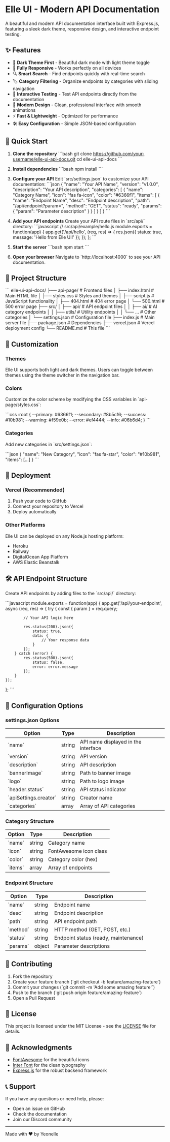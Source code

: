 # Elle UI - Modern API Documentation

A beautiful and modern API documentation interface built with Express.js, featuring a sleek dark theme, responsive design, and interactive endpoint testing.

## ✨ Features

- 🌙 **Dark Theme First** - Beautiful dark mode with light theme toggle
- 📱 **Fully Responsive** - Works perfectly on all devices
- 🔍 **Smart Search** - Find endpoints quickly with real-time search
- 🏷️ **Category Filtering** - Organize endpoints by categories with sliding navigation
- 🚀 **Interactive Testing** - Test API endpoints directly from the documentation
- 🎨 **Modern Design** - Clean, professional interface with smooth animations
- ⚡ **Fast & Lightweight** - Optimized for performance
- 🛠️ **Easy Configuration** - Simple JSON-based configuration

## 🚀 Quick Start

1. **Clone the repository**
   \`\`\`bash
   git clone https://github.com/your-username/elle-ui-api-docs.git
   cd elle-ui-api-docs
   \`\`\`

2. **Install dependencies**
   \`\`\`bash
   npm install
   \`\`\`

3. **Configure your API**
   Edit \`src/settings.json\` to customize your API documentation:
   \`\`\`json
   {
     "name": "Your API Name",
     "version": "v1.0.0",
     "description": "Your API description",
     "categories": [
       {
         "name": "Category Name",
         "icon": "fas fa-icon",
         "color": "#6366f1",
         "items": [
           {
             "name": "Endpoint Name",
             "desc": "Endpoint description",
             "path": "/api/endpoint?param=",
             "method": "GET",
             "status": "ready",
             "params": {
               "param": "Parameter description"
             }
           }
         ]
       }
     ]
   }
   \`\`\`

4. **Add your API endpoints**
   Create your API route files in \`src/api/\` directory:
   \`\`\`javascript
   // src/api/example/hello.js
   module.exports = function(app) {
       app.get('/api/hello', (req, res) => {
           res.json({
               status: true,
               message: 'Hello from Elle UI!'
           });
       });
   };
   \`\`\`

5. **Start the server**
   \`\`\`bash
   npm start
   \`\`\`

6. **Open your browser**
   Navigate to \`http://localhost:4000\` to see your API documentation.

## 📁 Project Structure

\`\`\`
elle-ui-api-docs/
├── api-page/           # Frontend files
│   ├── index.html      # Main HTML file
│   ├── styles.css      # Styles and themes
│   ├── script.js       # JavaScript functionality
│   ├── 404.html        # 404 error page
│   └── 500.html        # 500 error page
├── src/
│   ├── api/            # API endpoint files
│   │   ├── ai/         # AI category endpoints
│   │   ├── utils/      # Utility endpoints
│   │   └── ...         # Other categories
│   └── settings.json   # Configuration file
├── index.js            # Main server file
├── package.json        # Dependencies
├── vercel.json         # Vercel deployment config
└── README.md           # This file
\`\`\`

## 🎨 Customization

### Themes
Elle UI supports both light and dark themes. Users can toggle between themes using the theme switcher in the navigation bar.

### Colors
Customize the color scheme by modifying the CSS variables in \`api-page/styles.css\`:

\`\`\`css
:root {
  --primary: #6366f1;
  --secondary: #8b5cf6;
  --success: #10b981;
  --warning: #f59e0b;
  --error: #ef4444;
  --info: #06b6d4;
}
\`\`\`

### Categories
Add new categories in \`src/settings.json\`:

\`\`\`json
{
  "name": "New Category",
  "icon": "fas fa-star",
  "color": "#10b981",
  "items": [...]
}
\`\`\`

## 🚀 Deployment

### Vercel (Recommended)
1. Push your code to GitHub
2. Connect your repository to Vercel
3. Deploy automatically

### Other Platforms
Elle UI can be deployed on any Node.js hosting platform:
- Heroku
- Railway
- DigitalOcean App Platform
- AWS Elastic Beanstalk

## 🛠️ API Endpoint Structure

Create API endpoints by adding files to the \`src/api/\` directory:

\`\`\`javascript
module.exports = function(app) {
    app.get('/api/your-endpoint', async (req, res) => {
        try {
            const { param } = req.query;
            
            // Your API logic here
            
            res.status(200).json({
                status: true,
                data: {
                    // Your response data
                }
            });
        } catch (error) {
            res.status(500).json({
                status: false,
                error: error.message
            });
        }
    });
};
\`\`\`

## 📝 Configuration Options

### settings.json Options

| Option | Type | Description |
|--------|------|-------------|
| \`name\` | string | API name displayed in the interface |
| \`version\` | string | API version |
| \`description\` | string | API description |
| \`bannerImage\` | string | Path to banner image |
| \`logo\` | string | Path to logo image |
| \`header.status\` | string | API status indicator |
| \`apiSettings.creator\` | string | Creator name |
| \`categories\` | array | Array of API categories |

### Category Structure

| Option | Type | Description |
|--------|------|-------------|
| \`name\` | string | Category name |
| \`icon\` | string | FontAwesome icon class |
| \`color\` | string | Category color (hex) |
| \`items\` | array | Array of endpoints |

### Endpoint Structure

| Option | Type | Description |
|--------|------|-------------|
| \`name\` | string | Endpoint name |
| \`desc\` | string | Endpoint description |
| \`path\` | string | API endpoint path |
| \`method\` | string | HTTP method (GET, POST, etc.) |
| \`status\` | string | Endpoint status (ready, maintenance) |
| \`params\` | object | Parameter descriptions |

## 🤝 Contributing

1. Fork the repository
2. Create your feature branch (\`git checkout -b feature/amazing-feature\`)
3. Commit your changes (\`git commit -m 'Add some amazing feature'\`)
4. Push to the branch (\`git push origin feature/amazing-feature\`)
5. Open a Pull Request

## 📄 License

This project is licensed under the MIT License - see the [LICENSE](LICENSE) file for details.

## 🙏 Acknowledgments

- [FontAwesome](https://fontawesome.com/) for the beautiful icons
- [Inter Font](https://rsms.me/inter/) for the clean typography
- [Express.js](https://expressjs.com/) for the robust backend framework

## 📞 Support

If you have any questions or need help, please:
- Open an issue on GitHub
- Check the documentation
- Join our Discord community

---

Made with ❤️ by Yeonelle
